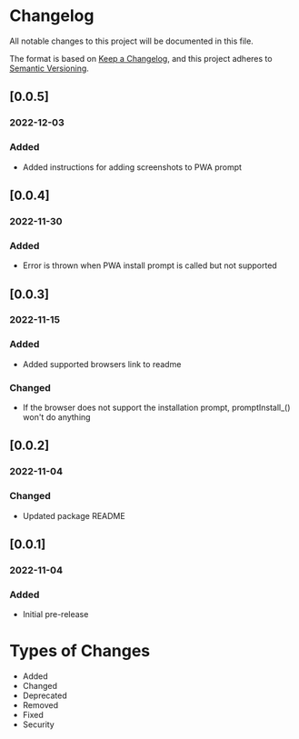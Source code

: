 # Changelog
All notable changes to this project will be documented in this file.

The format is based on [Keep a Changelog](https://keepachangelog.com/en/1.0.0/),
and this project adheres to [Semantic Versioning](https://semver.org/spec/v2.0.0.html).

## [0.0.5]
### 2022-12-03
### Added
- Added instructions for adding screenshots to PWA prompt

## [0.0.4]
### 2022-11-30
### Added
- Error is thrown when PWA install prompt is called but not supported

## [0.0.3]
### 2022-11-15
### Added
- Added supported browsers link to readme
### Changed
- If the browser does not support the installation prompt, promptInstall_() won't do anything

## [0.0.2]
### 2022-11-04
### Changed
- Updated package README

## [0.0.1]
### 2022-11-04
### Added
- Initial pre-release

# Types of Changes
- Added
- Changed
- Deprecated
- Removed
- Fixed
- Security
